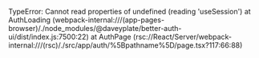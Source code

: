 TypeError: Cannot read properties of undefined (reading 'useSession')
    at AuthLoading (webpack-internal:///(app-pages-browser)/./node_modules/@daveyplate/better-auth-ui/dist/index.js:7500:22)
    at AuthPage (rsc://React/Server/webpack-internal:///(rsc)/./src/app/auth/%5Bpathname%5D/page.tsx?117:66:88)